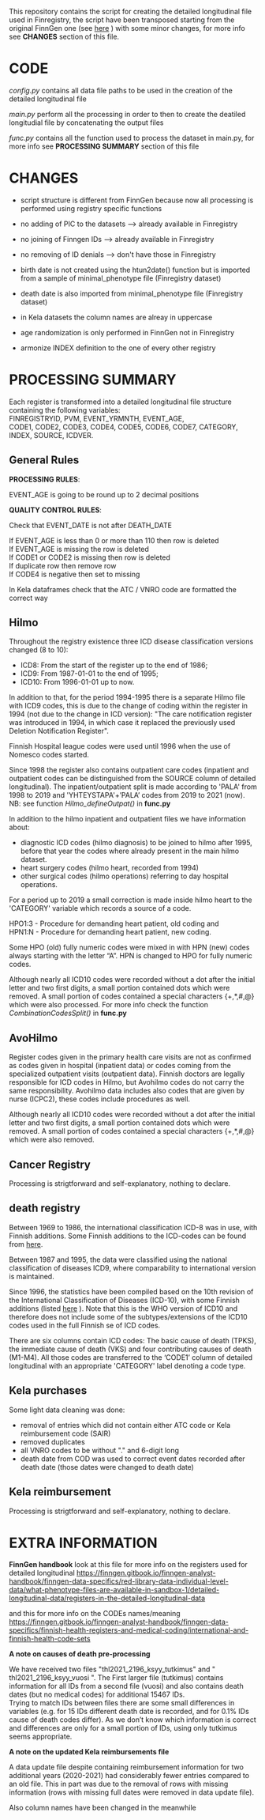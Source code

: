 
This repository contains the script for creating the detailed longitudinal file used in Finregistry, the script have been transposed starting from the original FinnGen one (see [here](https://github.com/FINNGEN/service-sector-data-processing/tree/master) ) with some minor changes, for more info see **CHANGES** section of this file.

# CODE

*config.py* contains all data file paths to be used in the creation of the detailed longitudinal file

*main.py* perform all the processing in order to then to create the deatiled longitudial file by concatenating the output files

*func.py* contains all the function used to process the dataset in main.py, for more info see **PROCESSING SUMMARY** section of this file

# CHANGES

- script structure is different from FinnGen because now all processing is performed using registry specific functions
- no adding of PIC to the datasets      --> already available in Finregistry 
- no joining of Finngen IDs             --> already available in Finregistry 
- no removing of ID denials             --> don't have those in Finregistry
- birth date is not created using the htun2date() function but is imported from a sample of minimal_phenotype file (Finregistry dataset) 
- death date is also imported from minimal_phenotype file (Finregistry dataset)
- in Kela datasets the column names are alreay in uppercase
- age randomization is only performed in FinnGen not in Finregistry

- armonize INDEX definition to the one of every other registry

# PROCESSING SUMMARY

Each register is transformed into a detailed longitudinal file structure containing the following variables: <br>
FINREGISTRYID, PVM, EVENT_YRMNTH, EVENT_AGE,  
CODE1, CODE2, CODE3, CODE4, CODE5, CODE6, CODE7, 
CATEGORY, INDEX, SOURCE, ICDVER. 

## General Rules

**PROCESSING RULES**:

EVENT_AGE is going to be round up to 2 decimal positions

**QUALITY CONTROL RULES**:

Check that EVENT_DATE is not after DEATH_DATE

If EVENT_AGE is less than 0 or more than 110 then row is deleted<br>
If EVENT_AGE is missing the row is deleted<br>
If CODE1 or CODE2 is missing then row is deleted<br>
If duplicate row then remove row<br>
If CODE4 is negative then set to missing

In Kela dataframes check that the ATC / VNRO code are formatted the correct way

## Hilmo 

Throughout the registry existence three ICD disease classification versions changed (8 to 10):
* ICD8: From the start of the register up to the end of 1986;
* ICD9: From 1987-01-01 to the end of 1995;
* ICD10: From 1996-01-01 up to now.

In addition to that, for the period 1994-1995 there is a separate Hilmo file with ICD9 codes, this is due to the change of coding within the register in 1994 (not due to the change in ICD version): "The care notification register was introduced in 1994, in which case it replaced the previously used Deletion Notification Register".

Finnish Hospital league codes were used until 1996 when the use of Nomesco codes started.

Since 1998 the register also contains outpatient care codes (inpatient and outpatient codes can be distinguished from the SOURCE column of detailed longitudinal). The inpatient/outpatient split is made according to 'PALA' from 1998 to 2019 and 'YHTEYSTAPA'+’PALA’ codes from 2019 to 2021 (now).   
NB: see function *Hilmo_defineOutpat()* in **func.py** 

In addition to the hilmo inpatient and outpatient files we have information about:
- diagnostic ICD codes (hilmo diagnosis) to be joined to hilmo after 1995, before that year the codes where already present in the main hilmo dataset.
- heart surgery codes (hilmo heart, recorded from 1994)
- other surgical codes (hilmo operations) referring to day hospital operations. 

For a period up to 2019 a small correction is made inside hilmo heart to the 'CATEGORY' variable which records a source of a code.

HPO1:3 - Procedure for demanding heart patient, old coding and <br>
HPN1:N - Procedure for demanding heart patient, new coding. 

Some HPO (old) fully numeric codes were mixed in with HPN (new) codes always starting with the letter “A”. HPN is changed to HPO for fully numeric codes.

Although nearly all ICD10 codes were recorded without a dot after the initial letter and two first digits, a small portion contained dots which were removed. A small portion of codes contained a special characters {+,\*,#,@} which were also processed.
For more info check the function *CombinationCodesSplit()* in **func.py** 

## AvoHilmo

Register codes given in the primary health care visits are not as confirmed as codes given in hospital (inpatient data) or codes coming from the specialized outpatient visits (outpatient data). Finnish doctors are legally responsible for ICD codes in Hilmo, but Avohilmo codes do not carry the same responsibility. Avohilmo data includes also codes that are given by nurse (ICPC2), these codes include procedures as well.

Although nearly all ICD10 codes were recorded without a dot after the initial letter and two first digits, a small portion contained dots which were removed. A small portion of codes contained a special characters {+,\*,#,@} which were also removed. 

## Cancer Registry

Processing is strigtforward and self-explanatory, nothing to declare.

## death registry

Between 1969 to 1986, the international classification ICD-8 was in use, with Finnish additions. Some Finnish additions to the ICD-codes can be found from [here](https://taika.stat.fi/en/aineistokuvaus.html#!?dataid=ksyyt_197100_jua_kuolemansyyt_001.xml).

Between 1987 and 1995, the data were classified using the national classification of diseases ICD9, where comparability to international version is maintained.

Since 1996, the statistics have been compiled based on the 10th revision of the International Classification of Diseases (ICD-10), with some Finnish additions (listed [here](https://taika.stat.fi/en/aineistokuvaus.html#!?dataid=ksyyt_197100_jua_kuolemansyyt_001.xml) ). 
Note that this is the WHO version of ICD10 and therefore does not include some of the subtypes/extensions of the ICD10 codes used in the full Finnish se of ICD codes.

There are six columns contain ICD codes: 
The basic cause of death (TPKS), the immediate cause of death (VKS) and four contributing causes of death (M1-M4). All those codes are transferred to the ‘CODE1’ column of detailed longitudinal with an appropriate 'CATEGORY' label denoting a code type. 

## Kela purchases


Some light data cleaning was done: 
* removal of entries which did not contain either ATC code or Kela reimbursement code (SAIR)
* removed duplicates 
* all VNRO codes to be without "." and 6-digit long 
* death date from COD was used to correct event dates recorded after death date (those dates were changed to death date)

## Kela reimbursement

Processing is strigtforward and self-explanatory, nothing to declare.

# EXTRA INFORMATION

**FinnGen handbook**
look at this file for more info on the registers used for detailed longitudinal
https://finngen.gitbook.io/finngen-analyst-handbook/finngen-data-specifics/red-library-data-individual-level-data/what-phenotype-files-are-available-in-sandbox-1/detailed-longitudinal-data/registers-in-the-detailed-longitudinal-data

and this for more info on the CODEs names/meaning
https://finngen.gitbook.io/finngen-analyst-handbook/finngen-data-specifics/finnish-health-registers-and-medical-coding/international-and-finnish-health-code-sets


**A note on causes of death pre-processing**

We have received two files "thl2021_2196_ksyy_tutkimus" and " thl2021_2196_ksyy_vuosi ". 
The First larger file (tutkimus) contains information for all IDs from a second file (vuosi) and also contains death dates (but no medical codes) for additional 15467 IDs.  
Trying to match IDs between files there are some small differences in variables (e.g. for 15 IDs different death date is recorded, and for 0.1% IDs cause of death codes differ). As we don’t know which information is correct and differences are only for a small portion of IDs, using only tutkimus seems appropriate.

**A note on the updated Kela reimbursements file**

A data update file despite containing reimbursement information for two additional years (2020-2021) had considerably fewer entries compared to an old file. This in part was due to the removal of rows with missing information (rows with missing full dates were removed in data update file).

Also column names have been changed in the meanwhile

